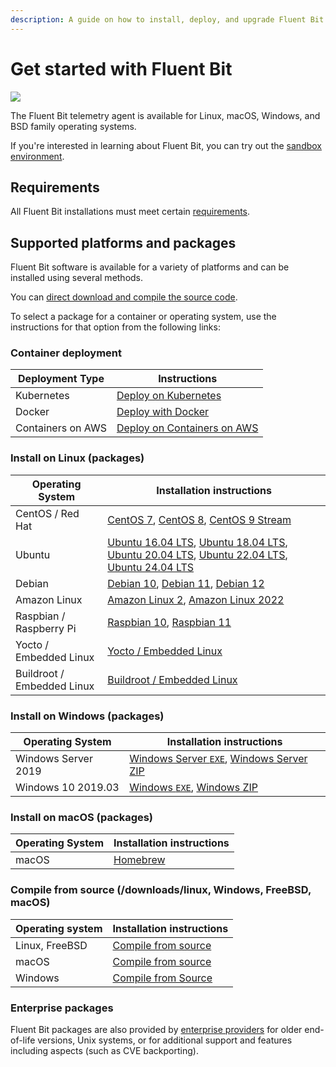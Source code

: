 ```yaml
---
description: A guide on how to install, deploy, and upgrade Fluent Bit
---
```

# Get started with Fluent Bit

<img referrerpolicy="no-referrer-when-downgrade" src="https://static.scarf.sh/a.png?x-pxid=e9732f9c-44a4-46d3-ab87-86138455c698" />

The Fluent Bit telemetry agent is available for Linux, macOS, Windows, and BSD family operating systems.

If you're interested in learning about Fluent Bit, you can try out the [sandbox environment](../about/sandbox-and-lab-resources.md).

## Requirements

All Fluent Bit installations must meet certain [requirements](./requirements.md).

## Supported platforms and packages

Fluent Bit software is available for a variety of platforms and can be installed using several methods.

You can [direct download and compile the source code](../installation/sources/README.md).

To select a package for a container or operating system, use the instructions for that option from the following links:

### Container deployment

| Deployment Type   | Instructions |
| ----------------- | -------------------------------------------------- |
| Kubernetes        | [Deploy on Kubernetes](kubernetes.md#installation) |
| Docker            | [Deploy with Docker](docker.md)                    |
| Containers on AWS | [Deploy on Containers on AWS](aws-container.md)    |

### Install on Linux (packages)

| Operating System       | Installation instructions |
| ---------------------- | ------------------------- |
| CentOS / Red Hat       | [CentOS 7](/downloads/linux/redhat-centos.md#install-on-redhat-centos), [CentOS 8](/downloads/linux/redhat-centos.md#install-on-redhat-centos), [CentOS 9 Stream](/downloads/linux/redhat-centos.md#install-on-redhat-centos) |
| Ubuntu                 | [Ubuntu 16.04 LTS](/downloads/linux/ubuntu.md), [Ubuntu 18.04 LTS](/downloads/linux/ubuntu.md), [Ubuntu 20.04 LTS](/downloads/linux/ubuntu.md), [Ubuntu 22.04 LTS](/downloads/linux/ubuntu.md), [Ubuntu 24.04 LTS](/downloads/linux/ubuntu.md) |
| Debian                 | [Debian 10](/downloads/linux/debian.md), [Debian 11](/downloads/linux/debian.md), [Debian 12](/downloads/linux/debian.md) |
| Amazon Linux           | [Amazon Linux 2](/downloads/linux/amazon-linux.md#install-on-amazon-linux-2), [Amazon Linux 2022](/downloads/linux/amazon-linux.md#amazon-linux-2022) |
| Raspbian / Raspberry Pi | [Raspbian 10](/downloads/linux/raspbian-raspberry-pi.md#raspbian-10-buster), [Raspbian 11](/downloads/linux/raspbian-raspberry-pi.md#raspbian-11-bullseye) |
| Yocto / Embedded Linux | [Yocto / Embedded Linux](/downloads/linux/yocto-embedded-linux.md#fluent-bit-and-other-architectures) |
| Buildroot / Embedded Linux | [Buildroot / Embedded Linux](/downloads/linux/buildroot-embedded-linux.md) |

### Install on Windows (packages)

| Operating System    | Installation instructions |
| ------------------- | ------------------------- |
| Windows Server 2019 | [Windows Server `EXE`](windows.md#installing-from-exe-installer), [Windows Server ZIP](windows.md#installing-from-zip-archive) |
| Windows 10 2019.03  | [Windows `EXE`](windows.md#installing-from-exe-installer), [Windows ZIP](windows.md#installing-from-zip-archive)               |

### Install on macOS (packages)

| Operating System    | Installation instructions                     |
| ------------------- | --------------------------------------------- |
| macOS               | [Homebrew](macos.md#installing-from-homebrew) |

### Compile from source (/downloads/linux, Windows, FreeBSD, macOS)

| Operating system | Installation instructions                                   |
| ---------------- | ----------------------------------------------------------- |
| Linux, FreeBSD   | [Compile from source](sources/build-and-install.md)         |
| macOS            | [Compile from source](macos.md#compile-from-source) |
| Windows          | [Compile from Source](windows.md#compile-from-source)       |


### Enterprise packages

Fluent Bit packages are also provided by [enterprise providers](https://fluentbit.io/enterprise) for older end-of-life versions, Unix systems, or for additional support and features including aspects (such as CVE backporting).
